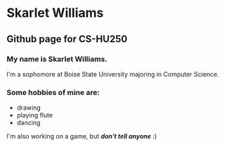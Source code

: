 # Skarlet Williams
## Github page for CS-HU250

### My name is Skarlet Williams.
I'm a sophomore at Boise State University majoring in Computer Science.
### Some hobbies of mine are:
- drawing
- playing flute
- dancing

I'm also working on a game, but ***don't tell anyone*** :)
